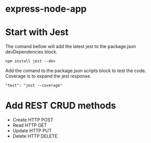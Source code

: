 # express-node-app


# Start with Jest

The comand bellow will add the latest jest to the package.json devDependencies block.

    npm install jest --dev 

Add the comand to the package.json scripts block to test the code. Coverage is to expand the jest response.

    "test": "jest --coverage"


# Add REST CRUD methods

- Create HTTP POST
- Read HTTP GET
- Update HTTP PUT
- Delete HTTP DELETE